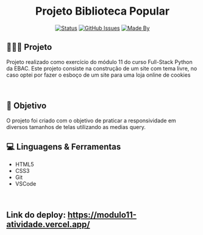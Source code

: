 <h1 align="center">Projeto Biblioteca Popular</h1>

<div align="center">

[![Status](https://img.shields.io/badge/status-finished-red.svg)]()
[![GitHub Issues](https://img.shields.io/github/languages/count/Yaguera/Modulo11-Atividade)]()
[![Made By](https://img.shields.io/badge/Made%20By-Yago%20Gomes-green)]()

</div>

<h2>👩🏻‍💻 Projeto</h2>

<p>
  Projeto realizado como exercício do módulo 11 do curso Full-Stack Python da EBAC.
  Este projeto consiste na construção de um site com tema livre, no caso optei por fazer o esboço de um site para uma loja online de cookies
</p>
<br>

<h2>🎯 Objetivo</h2>

<p>
  O projeto foi criado com o objetivo de praticar a responsividade em diversos tamanhos de telas utilizando as medias query.
<br>

<h2>💻 Linguagens & Ferramentas</h2>

* HTML5
* CSS3
* Git
* VSCode
<br>

## Link do deploy: <https://modulo11-atividade.vercel.app/>
